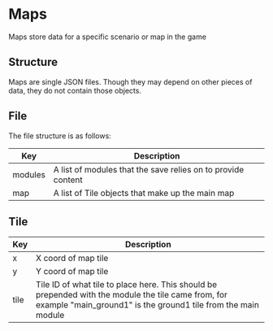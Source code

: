 # Maps

Maps store data for a specific scenario or map in the game

## Structure

Maps are single JSON files. Though they may depend on other pieces of data, they do not contain those objects.

## File

The file structure is as follows:

| Key | Description |
| -- | -- |
| modules | A list of modules that the save relies on to provide content |
| map | A list of Tile objects that make up the main map |

## Tile

| Key | Description |
| -- | -- |
| x | X coord of map tile |
| y | Y coord of map tile |
| tile | Tile ID of what tile to place here. This should be prepended with the module the tile came from, for example "main_ground1" is the ground1 tile from the main module |
